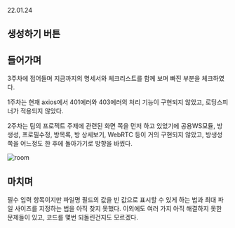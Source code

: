 22.01.24

## 생성하기 버튼

## 들어가며

3주차에 접어들며 지금까지의 명세서와 체크리스트를 함께 보며 빠진 부분을 체크하였다.

1주차는 현재 axios에서 401에러와 403에러의 처리 기능이 구현되지 않았고, 로딩스피너가 적용되지 않았다.

2주차는 팀의 프로젝트 주제에 관련된 화면 쪽을 먼저 하고 있었기에  공용WS모듈, 방 생성, 프로필수정, 방목록, 방 상세보기, WebRTC 등이 거의 구현되지 않았고, 방생성 쪽을 어느정도 한 후에 돌아가기로 방향을 바꿨다.

![room](C:\Users\multicampus\Desktop\C205\S06P12C205\문서\성당현\0124\room.png)



## 마치며

필수 입력 항목이지만 파일명 필드의 값을 빈 값으로 표시할 수 있게 하는 법과 최대 파일 사이즈를 지정하는 법을 아직 찾지 못했다. 이외에도 여러 가지 아직 해결하지 못한 문제들이 있고, 코드를 몇번 되돌린건지도 모르겠다.